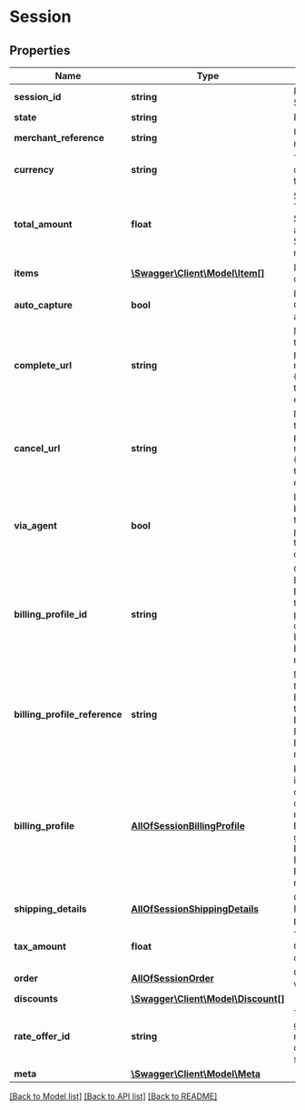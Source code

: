# Session

## Properties
Name | Type | Description | Notes
------------ | ------------- | ------------- | -------------
**session_id** | **string** | Returned UUID representing the Session | [optional] 
**state** | **string** | Returned state of the Session. | [optional] 
**merchant_reference** | **string** | Unique identifier provided by merchant. | 
**currency** | **string** | Three-character ISO-4217 currency code used to process the payment. | 
**total_amount** | **float** | Sum of all item amounts, TaxAmount, ShippingDetails.ShippingAmount and ShippingDetails.DutyAmount, minus the total of all Discounts | [optional] 
**items** | [**\Swagger\Client\Model\Item[]**](Item.md) | List of items to be paid. At least one Item must be supplied. | 
**auto_capture** | **bool** | Indicator used to determine if an Order is auto captured after authorization. | 
**complete_url** | **string** | Merchant URL to redirect a user to upon completion at a third party payment processor. This may contain \&quot;{SessionId}\&quot; anywhere in the string to have the SessionId embedded in the url. | 
**cancel_url** | **string** | Merchant URL to redirect a user to after cancelling on a third party payment processor. This may contain \&quot;{SessionId}\&quot; anywhere in the string to have the SessionId embedded in the url. | 
**via_agent** | **bool** | Indicates that this Session is being made by an agent, and not the end consumer. If false or not present, the Session is assumed to be placed by the end consumer. | [optional] 
**billing_profile_id** | **string** | Corresponds to the BillingProfileId returned in a BillingProfile. Can be passed in to reference an existing billing profile instead of creating a new one. Exactly one of BillingProfile, BillingProfileId or BillingprofileReference are required. | [optional] 
**billing_profile_reference** | **string** | Merchant supplied reference that uniquely maps to a BillingProfile. Can be passed in to reference an existing BillingProfile. Exactly one of BillingProfile, BillingProfileId or BillingprofileReference are required. | [optional] 
**billing_profile** | [**AllOfSessionBillingProfile**](AllOfSessionBillingProfile.md) | Full consumer billing information. Supplying this creates a new BillingProfile that can be referenced in future requests with either the supplied BillingProfileReference or the generated BillingProfileId. Exactly one of BillingProfile, BillingProfileId or BillingprofileReference are required. | [optional] 
**shipping_details** | [**AllOfSessionShippingDetails**](AllOfSessionShippingDetails.md) | Consumer shipping information. Required if the session is for physical goods. | [optional] 
**tax_amount** | **float** | Taxes for the entire order. Currency is defined by parent object. | [optional] 
**order** | [**AllOfSessionOrder**](AllOfSessionOrder.md) | Order information, returned when a session is completed. | [optional] 
**discounts** | [**\Swagger\Client\Model\Discount[]**](Discount.md) |  | [optional] 
**rate_offer_id** | **string** | The 36 character GUID for a guaranteed foreign exchange rate. If omitted, the rate will be determined at the time of settlement. | [optional] 
**meta** | [**\Swagger\Client\Model\Meta**](Meta.md) |  | [optional] 

[[Back to Model list]](../../README.md#documentation-for-models) [[Back to API list]](../../README.md#documentation-for-api-endpoints) [[Back to README]](../../README.md)

